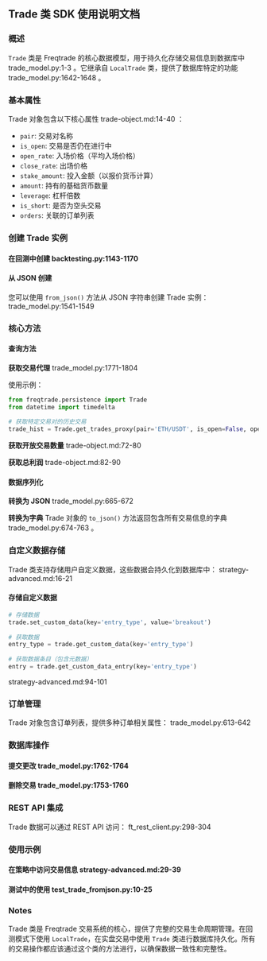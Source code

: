 ## Trade 类 SDK 使用说明文档

### 概述

`Trade` 类是 Freqtrade 的核心数据模型，用于持久化存储交易信息到数据库中 trade_model.py:1-3 。它继承自 `LocalTrade` 类，提供了数据库特定的功能 trade_model.py:1642-1648 。

### 基本属性

Trade 对象包含以下核心属性 trade-object.md:14-40 ：

- `pair`: 交易对名称
- `is_open`: 交易是否仍在进行中
- `open_rate`: 入场价格（平均入场价格）
- `close_rate`: 出场价格
- `stake_amount`: 投入金额（以报价货币计算）
- `amount`: 持有的基础货币数量
- `leverage`: 杠杆倍数
- `is_short`: 是否为空头交易
- `orders`: 关联的订单列表

### 创建 Trade 实例

#### 在回测中创建 backtesting.py:1143-1170

#### 从 JSON 创建

您可以使用 `from_json()` 方法从 JSON 字符串创建 Trade 实例： trade_model.py:1541-1549

### 核心方法

#### 查询方法

**获取交易代理** trade_model.py:1771-1804

使用示例：

```python
from freqtrade.persistence import Trade  
from datetime import timedelta  
  
# 获取特定交易对的历史交易  
trade_hist = Trade.get_trades_proxy(pair='ETH/USDT', is_open=False, open_date=current_date - timedelta(days=2))
```

**获取开放交易数量** trade-object.md:72-80

**获取总利润** trade-object.md:82-90

#### 数据序列化

**转换为 JSON** trade_model.py:665-672

**转换为字典**
Trade 对象的 `to_json()` 方法返回包含所有交易信息的字典 trade_model.py:674-763 。

### 自定义数据存储

Trade 类支持存储用户自定义数据，这些数据会持久化到数据库中： strategy-advanced.md:16-21

#### 存储自定义数据

```python
# 存储数据  
trade.set_custom_data(key='entry_type', value='breakout')  
  
# 获取数据  
entry_type = trade.get_custom_data(key='entry_type')  
  
# 获取数据条目（包含元数据）  
entry = trade.get_custom_data_entry(key='entry_type')
```

strategy-advanced.md:94-101

### 订单管理

Trade 对象包含订单列表，提供多种订单相关属性： trade_model.py:613-642

### 数据库操作

#### 提交更改 trade_model.py:1762-1764

#### 删除交易 trade_model.py:1753-1760

### REST API 集成

Trade 数据可以通过 REST API 访问： ft_rest_client.py:298-304

### 使用示例

#### 在策略中访问交易信息 strategy-advanced.md:29-39

#### 测试中的使用 test_trade_fromjson.py:10-25

### Notes

Trade 类是 Freqtrade 交易系统的核心，提供了完整的交易生命周期管理。在回测模式下使用 `LocalTrade`，在实盘交易中使用 `Trade` 类进行数据库持久化。所有的交易操作都应该通过这个类的方法进行，以确保数据一致性和完整性。